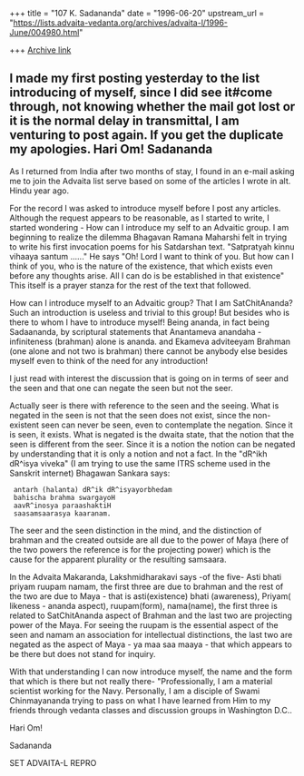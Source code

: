 +++
title = "107 K. Sadananda"
date = "1996-06-20"
upstream_url = "https://lists.advaita-vedanta.org/archives/advaita-l/1996-June/004980.html"

+++
[Archive link](https://lists.advaita-vedanta.org/archives/advaita-l/1996-June/004980.html)

I made my first posting yesterday to the list introducing of myself, since I did
see it#come through, not knowing whether the mail got lost or it is the normal
delay in transmittal, I am venturing to post again. If you get the duplicate my
apologies.
Hari Om!
Sadananda
-----------------
As I returned from India after two months of stay, I found in an e-mail asking
me to join the Advaita list serve based on some of the articles I wrote in alt.
Hindu year ago.

 For the record I was asked to introduce myself before I post any articles.
Although the request appears to be reasonable,  as I started to write, I started
wondering - How can I introduce my self to an Advaitic group.    I am beginning
to realize the dilemma Bhagavan Ramana Maharshi felt in trying to write his
first invocation poems for his Satdarshan text.
         "Satpratyah kinnu vihaaya santum ......"
He says "Oh! Lord I want to think of you.  But how can I think of you, who is
the nature of the existence, that which exists even before any thoughts arise.
All I can do is be established in that existence"  This itself is a prayer
stanza for the rest of the text that followed.

How can I introduce myself to an Advaitic group?  That I am SatChitAnanda?  Such
an introduction is useless and trivial  to this group!  But besides who is there
to whom I have to introduce myself!  Being ananda, in fact being Sadaananda,  by
scriptural statements  that Anantameva anandaha - infiniteness (brahman) alone
is ananda. and Ekameva adviteeyam Brahman (one alone and not two is brahman)
there cannot be anybody else besides myself even to think of the need for any
introduction!

I just read with interest the discussion that is going on in terms of seer and
the seen and that one can negate the seen but not the seer.

Actually seer is there with reference to the seen and the seeing.  What is
negated in the seen is not that the seen does not exist, since the non-existent
seen can never be seen,  even to contemplate the negation.   Since it is seen,
it exists.  What is negated is the dwaita state, that the notion that the seen
is different from the seer.  Since it is a notion the notion can be negated by
understanding that it is only a notion and not a fact.  In the "dR^ikh dR^isya
viveka" (I am trying to use the same ITRS scheme used in the Sanskrit internet)
Bhagawan Sankara says:

     antarh (halanta) dR^ik dR^isyayorbhedam
     bahischa brahma swargayoH
     aavR^inosya paraashaktiH
     saasamsaarasya kaaranam.

The seer and the seen distinction in the mind, and the distinction of brahman
and the created outside are all due to the power of Maya (here of the two powers
the reference is for the projecting power) which is the cause for the apparent
plurality or the resulting samsaara.

In the Advaita Makaranda, Lakshmidharakavi says -of the five- Asti bhati priyam
ruupam namam, the first three are due to brahman and the rest of the two are due
to Maya - that is asti(existence) bhati (awareness), Priyam( likeness - ananda
aspect), ruupam(form), nama(name), the first three is related to SatChitAnanda
aspect of Brahman and the last two are projecting power of the Maya.  For seeing
the ruupam is the essential aspect of the seen and namam an association for
intellectual distinctions, the last two are negated as the aspect of Maya - ya
maa saa maaya - that which appears to be there but does not stand for inquiry.

With that understanding I can now introduce myself, the name and the form that
which is there but not really there- "Professionally, I am a material scientist
working for the Navy.  Personally, I am a disciple of Swami Chinmayananda trying
to pass on what I have learned from Him  to my friends through vedanta classes
and discussion groups in Washington D.C..

Hari Om!

Sadananda

SET  ADVAITA-L  REPRO

